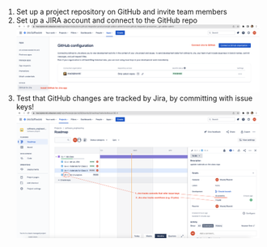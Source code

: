 1. Set up a project repository on GitHub and invite team members
2. Set up a JIRA account and connect to the GitHub repo
![Jira app for GitHub](docs/figures/Jira_GitHub_app.png) 
3. Test that GitHub changes are tracked by Jira, by committing with issue keys!
![Jira tracking GitHub](docs/figures/Jira_GitHub_tracking.png)